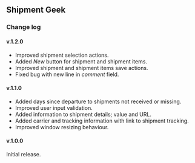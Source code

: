 ﻿## Shipment Geek

### Change log

#### v.1.2.0
* Improved shipment selection actions.
* Added _New_ button for shipment and shipment items.
* Improved shipment and shipment items save actions.
* Fixed bug with new line in _comment_ field.

#### v.1.1.0
* Added days since departure to shipments not received or missing.
* Improved user input validation.
* Added information to shipment details; value and URL.
* Added carrier and tracking information with link to shipment tracking.
* Improved window resizing behaviour.

#### v.1.0.0
Initial release.